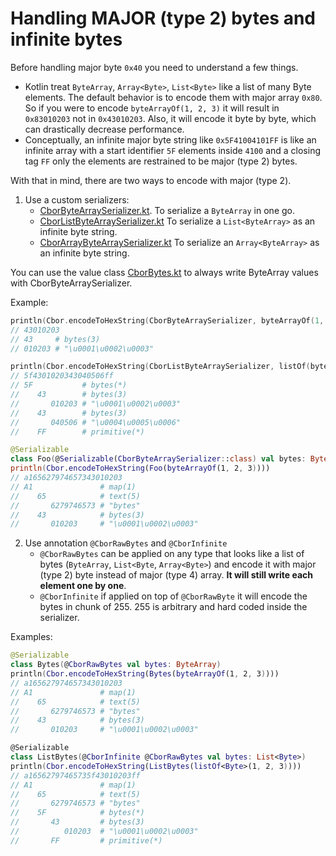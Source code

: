 # Handling MAJOR (type 2) bytes and infinite bytes

Before handling major byte `0x40` you need to understand a few things.

- Kotlin treat `ByteArray`, `Array<Byte>`, `List<Byte>` like a list of many Byte elements. The default behavior is to
  encode them with major array `0x80`. So if you were to encode `byteArrayOf(1, 2, 3)` it will result in `0x83010203`
  not in `0x43010203`. Also, it will encode it byte by byte, which can drastically decrease performance.
- Conceptually, an infinite major byte string like `0x5F41004101FF` is like an infinite array with a start identifier
  `5F` elements inside `4100` and a closing tag `FF` only the elements are restrained to be major (type 2) bytes. 

With that in mind, there are two ways to encode with major (type 2).

1. Use a custom serializers:
    - [CborByteArraySerializer.kt](src/commonMain/kotlin/net/orandja/obor/serializer/CborByteArraySerializer.kt).
      To serialize a `ByteArray` in one go.
    - [CborListByteArraySerializer.kt](src/commonMain/kotlin/net/orandja/obor/serializer/CborListByteArraySerializer.kt)
      To serialize a `List<ByteArray>` as an infinite byte string.
    - [CborArrayByteArraySerializer.kt](src/commonMain/kotlin/net/orandja/obor/serializer/CborArrayByteArraySerializer.kt)
      To serialize an `Array<ByteArray>` as an infinite byte string.

You can use the value class [CborBytes.kt](src/commonMain/kotlin/net/orandja/obor/CborBytes.kt) to always write
ByteArray values with CborByteArraySerializer.

Example:

```kotlin
println(Cbor.encodeToHexString(CborByteArraySerializer, byteArrayOf(1, 2, 3)))
// 43010203
// 43     # bytes(3)
// 010203 # "\u0001\u0002\u0003"

println(Cbor.encodeToHexString(CborListByteArraySerializer, listOf(byteArrayOf(1, 2, 3), byteArrayOf(4, 5, 6))))
// 5f4301020343040506ff
// 5F           # bytes(*)
//    43        # bytes(3)
//       010203 # "\u0001\u0002\u0003"
//    43        # bytes(3)
//       040506 # "\u0004\u0005\u0006"
//    FF        # primitive(*)

@Serializable
class Foo(@Serializable(CborByteArraySerializer::class) val bytes: ByteArray)
println(Cbor.encodeToHexString(Foo(byteArrayOf(1, 2, 3))))
// a165627974657343010203
// A1               # map(1)
//    65            # text(5)
//       6279746573 # "bytes"
//    43            # bytes(3)
//       010203     # "\u0001\u0002\u0003"
```

2. Use annotation `@CborRawBytes` and `@CborInfinite`
    - `@CborRawBytes` can be applied on any type that looks like a list of bytes (`ByteArray`, `List<Byte`,
      `Array<Byte>`) and encode it with major (type 2) byte instead of major (type 4) array. **It will still write each
      element one by one**.
    - `@CborInfinite` if applied on top of `@CborRawByte` it will encode the bytes in chunk of 255. 255 is arbitrary and
      hard coded inside the serializer.

Examples:

```kotlin
@Serializable
class Bytes(@CborRawBytes val bytes: ByteArray)
println(Cbor.encodeToHexString(Bytes(byteArrayOf(1, 2, 3))))
// a165627974657343010203
// A1               # map(1)
//    65            # text(5)
//       6279746573 # "bytes"
//    43            # bytes(3)
//       010203     # "\u0001\u0002\u0003"

@Serializable
class ListBytes(@CborInfinite @CborRawBytes val bytes: List<Byte>)
println(Cbor.encodeToHexString(ListBytes(listOf<Byte>(1, 2, 3))))
// a16562797465735f43010203ff
// A1               # map(1)
//    65            # text(5)
//       6279746573 # "bytes"
//    5F            # bytes(*)
//       43         # bytes(3)
//          010203  # "\u0001\u0002\u0003"
//       FF         # primitive(*)
```

